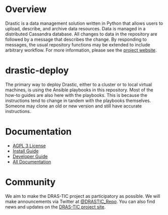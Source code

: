 # Overview

Drastic is a data management solution written in Python that allows users to upload, describe, and archive data resources.  Data is managed in a distributed Cassandra database. All changes to data in the repository are followed by a message that describes the change. By responding to messages, the usual repository functions may be extended to include arbitrary workflow. For more information, please see the [project website](https://umd-drastic.github.io/).

# drastic-deploy

The primary way to deploy Drastic, either to a cluster or to local virtual machines, is using the Ansible playbooks in this repository. Most of the how-to guides are also here with the playbooks. This is because the instructions tend to change in tandem with the playbooks themselves. Someone may clone an old or new version and still have accurate instructions.

# Documentation

* [AGPL 3 License](https://github.com/drastic-deploy/tree/master/LICENSE)
* [Install Guide](https://github.com/drastic-deploy/tree/master/docs/INSTALL.md)
* [Developer Guide](https://github.com/drastic-deploy/tree/master/docs/CONTRIBUTING.md)
* [All Documentation](https://github.com/drastic-deploy/tree/master/docs/)

# Community

We aim to make the DRAS-TIC project as participatory as possible. We will make announcements via Twitter at [@DRASTIC_Repo](https://twitter.com/DRASTIC_Repo). You can also find news and updates on the [DRAS-TIC project site](https://umd-drastic.github.io).
